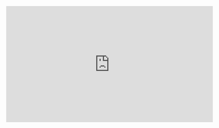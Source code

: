 <iframe width=560 height=315 src="https://qa1syndyh2.xidio.net/embed/dZfsSZ" frameborder="0" allowfullscreen></iframe>
